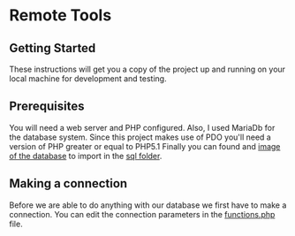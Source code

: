 # Remote Tools

## Getting Started
These instructions will get you a copy of the project up and running on your local machine for development and testing.

## Prerequisites
You will need a web server and PHP configured. Also, I used MariaDb for the database system.
Since this project makes use of PDO you'll need a version of PHP greater or equal to PHP5.1
Finally you can found and [image of the database](sql/db.sql) to import in the [sql folder](sql).

## Making a connection
Before we are able to do anything with our database we first have to make a connection. You can edit the connection parameters in the [functions.php](RemoteTools/functions.php) file.
